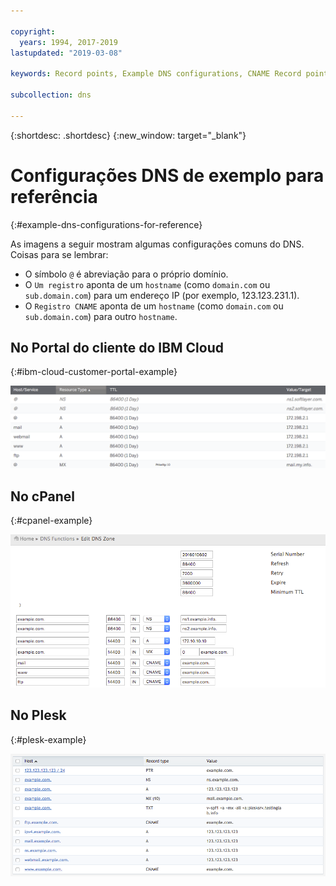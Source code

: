 ```yaml
---

copyright:
  years: 1994, 2017-2019
lastupdated: "2019-03-08"

keywords: Record points, Example DNS configurations, CNAME Record points

subcollection: dns

---
```


{:shortdesc: .shortdesc}
{:new_window: target="_blank"}

# Configurações DNS de exemplo para referência
{:#example-dns-configurations-for-reference}

As imagens a seguir mostram algumas configurações comuns do DNS. Coisas para se lembrar:

 * O símbolo `@` é abreviação para o próprio domínio.
 * O `Um registro` aponta de um `hostname` (como `domain.com` ou `sub.domain.com`) para um endereço IP (por exemplo, 123.123.231.1).
 * O `Registro CNAME` aponta de um `hostname` (como `domain.com` ou `sub.domain.com`) para outro `hostname`.

## No Portal do cliente do IBM Cloud
{:#ibm-cloud-customer-portal-example}

![Figura 1: Exemplo de zona de DNS do Portal do cliente IBM](images/dns1.png)


## No cPanel
{:#cpanel-example}

![Figura 2: Exemplo de zona de DNS do cPanel](images/cpaneldns.png)


## No Plesk
{:#plesk-example}

![Figura 3: Exemplo de DNS do Plesk](images/plesk2dns.png)
